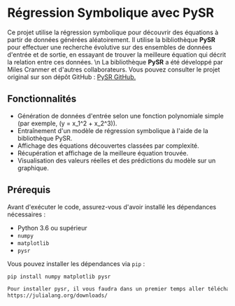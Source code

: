 # Régression Symbolique avec PySR

Ce projet utilise la régression symbolique pour découvrir des équations à partir de données générées aléatoirement. Il utilise la bibliothèque **PySR** pour effectuer une recherche évolutive sur des ensembles de données d'entrée et de sortie, en essayant de trouver la meilleure équation qui décrit la relation entre ces données. \n
La bibliothèque **PySR** a été développé par Miles Cranmer et d'autres collaborateurs. Vous pouvez consulter le projet original sur son dépôt GitHub : [PySR GitHub.](https://github.com/MilesCranmer/PySR)

## Fonctionnalités

- Génération de données d'entrée selon une fonction polynomiale simple (par exemple, \(y = x_1^2 + x_2^3\)).
- Entraînement d'un modèle de régression symbolique à l'aide de la bibliothèque PySR.
- Affichage des équations découvertes classées par complexité.
- Récupération et affichage de la meilleure équation trouvée.
- Visualisation des valeurs réelles et des prédictions du modèle sur un graphique.

## Prérequis

Avant d'exécuter le code, assurez-vous d'avoir installé les dépendances nécessaires :

- Python 3.6 ou supérieur
- `numpy`
- `matplotlib`
- `pysr`

Vous pouvez installer les dépendances via `pip` :

```bash
pip install numpy matplotlib pysr

Pour installer pysr, il vous faudra dans un premier temps aller télécharger julia ici :
https://julialang.org/downloads/
